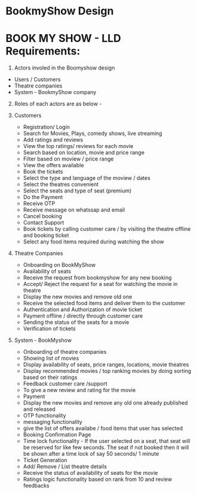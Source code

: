 
# BookmyShow Design 

BOOK MY SHOW - LLD Requirements:
==================================

1. Actors involed in the Boomyshow design

- Users / Customers
- Theatre companies
- System - BookmyShow company



2. Roles of each actors are as below -

  1. Customers
     - Registration/ Login
     - Search for Movies, Plays, comedy shows, live streaming
     - Add ratings and reviews
     - View the top ratings/ reviews for each movie
     - Search based on location, movie and price range
     - Filter based on moview / price range
     - View the offers available
     - Book the tickets
     - Select the type and language of the moview / dates
     - Select the theatres convenient
     - Select the seats and type of seat (premium)
     - Do the Payment
     -  Receive OTP
     -  Receive message on whatssap and email
     -  Cancel booking
     -  Contact Support
     -  Book tickets by calling customer care / by visiting the theatre offline and booking ticket
     -  Select any food items required during watching the show


2. Theatre Companies
   - Onboarding on BookMyShow
   - Availability of seats
   - Receive the request from bookmyshow for any new booking
   - Accept/ Reject the request for a seat for watching the movie in theatre
   - Display the new movies and remove old one
   - Receive the selected food items and deliver them to the customer
   - Authentication and Authorization of movie ticket
   - Payment offline / directly through customer care
   - Sending the status of the seats for a movie
   - Verification of tickets


3. System - BookMyshow
   - Onboarding of theatre companies
   - Showing list of movies
   - Display availability of seats, price ranges, locations, movie theatres
   - Display recommended movies / top ranking movies by doing sorting based on their ratings
   - Feedback customer care /support
   - To give a new review and rating for the movie
   - Payment
   - Display the new movies and remove any old one already published and released
   - OTP functionality
   - messaging functionality
   - give the list of offers availabe / food items that user has selected
   - Booking Confirmation Page
   - Time lock functionality - If the user selected on a seat, that seat will be reserved for like few seconds. The seat if not booked then it will be shown after a time lock of say 50 seconds/ 1 minute
   - Ticket Generation
   - Add/ Remove / List theatre details
   - Receive the status of availability of seats for the movie
   - Ratings logic functionality based on rank from 10 and review feedbacks
